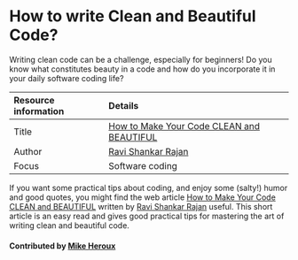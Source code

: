 # How to write Clean and Beautiful Code?

Writing clean code can be a challenge, especially for beginners! Do you know what constitutes beauty in a code and how do you incorporate it in your daily software coding life?

**Resource information** | **Details** 
:--- | :--- 
Title  | [How to Make Your Code CLEAN and BEAUTIFUL](https://medium.com/swlh/excellent-code-clean-and-beautiful-code-b541ca4b5a39)
Author | [Ravi Shankar Rajan](https://medium.com/@rsrajan1)
Focus | Software coding


If you want some practical tips about coding, and enjoy some (salty!) humor and good quotes, you might find the web article [How to Make Your Code CLEAN and BEAUTIFUL](https://medium.com/swlh/excellent-code-clean-and-beautiful-code-b541ca4b5a39) written by [Ravi Shankar Rajan](https://medium.com/@rsrajan1) useful. This short article is an easy read and gives good practical tips for mastering the art of writing clean and beautiful code.

#### Contributed by [Mike Heroux](https://github.com/maherou)

<!---
Publish: yes
Categories: development, planning
Topics: software engineering, design
Tags:
Level: 2
Prerequisites: defaults
Aggregate: none
--->
